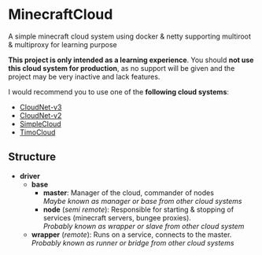 # MinecraftCloud
A simple minecraft cloud system using docker & netty supporting multiroot & multiproxy for learning purpose

**This project is only intended as a learning experience**.
You should **not use this cloud system for production**, as no support will be given and the project may be very inactive and lack features.

I would recommend you to use one of the **following cloud systems**:
- [CloudNet-v3](https://github.com/CloudNetService/CloudNet-v3)
- [CloudNet-v2](https://github.com/CloudNetService/CloudNet)
- [SimpleCloud](https://github.com/theSimpleCloud/SimpleCloud)
- [TimoCloud](https://github.com/TimoCloud/TimoCloud)

## Structure

- **driver**
  - **base**
	- **master**: Manager of the cloud, commander of nodes <br>
	  			  *Maybe known as manager or base from other cloud systems*
	- **node** (*semi remote*): Responsible for starting & stopping of services (minecraft servers, bungee proxies). <br>
	            *Probably known as wrapper or slave from other cloud system*
  - **wrapper** (*remote*): Runs on a service, connects to the master. <br>
				*Probably known as runner or bridge from other cloud systems*

